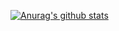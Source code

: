 [![Anurag's github stats](https://github-readme-stats.vercel.app/api?username=yyleon&theme=dark)](https://github.com/yyleon/github-readme-stats)
